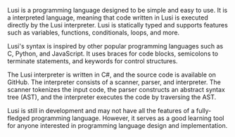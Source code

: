 Lusi is a programming language designed to be simple and easy to use. It is a interpreted language, meaning that code written in Lusi is executed directly by the Lusi interpreter. Lusi is statically typed and supports features such as variables, functions, conditionals, loops, and more.

Lusi's syntax is inspired by other popular programming languages such as C, Python, and JavaScript. It uses braces for code blocks, semicolons to terminate statements, and keywords for control structures.

The Lusi interpreter is written in C#, and the source code is available on GitHub. The interpreter consists of a scanner, parser, and interpreter. The scanner tokenizes the input code, the parser constructs an abstract syntax tree (AST), and the interpreter executes the code by traversing the AST.

Lusi is still in development and may not have all the features of a fully-fledged programming language. However, it serves as a good learning tool for anyone interested in programming language design and implementation.
